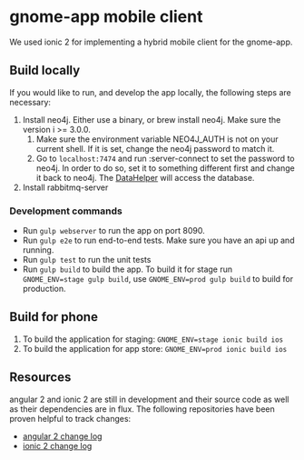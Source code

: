 # gnome-app mobile client

We used ionic 2 for implementing a hybrid mobile client for the gnome-app. 

## Build locally
If you would like to run, and develop the app locally, the following steps are necessary:

1. Install neo4j. Either use a binary, or brew install neo4j. Make sure the version i >= 3.0.0.
    1. Make sure the environment variable NEO4J_AUTH  is not on your current shell. If it is set, change the neo4j password to match it.
    2. Go to `localhost:7474` and run :server-connect to set the password to neo4j. In order to do so, set it to something different first and change it back to neo4j.
       The [DataHelper](https://github.com/iampossible/gnome/blob/master/api/test/DataHelper.js) will access the database.
2. Install rabbitmq-server

### Development commands
* Run `gulp webserver` to run the app on port 8090.
* Run `gulp e2e` to run end-to-end tests. Make sure you have an api up and running.
* Run `gulp test` to run the unit tests
* Run `gulp build` to build the app. To build it for stage run `GNOME_ENV=stage gulp build`, use `GNOME_ENV=prod gulp build` to build for production.

## Build for phone
1. To build the application for staging: `GNOME_ENV=stage ionic build ios`
1. To build the application for app store: `GNOME_ENV=prod ionic build ios`

## Resources
angular 2 and ionic 2 are still in development and their source code as well as their dependencies are in flux.
The following repositories have been proven helpful to track changes:

* [angular 2 change log](https://github.com/angular/angular/blob/master/CHANGELOG.md)
* [ionic 2 change log](https://github.com/driftyco/ionic/blob/2.0/CHANGELOG.md)

